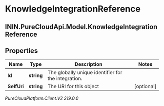 # KnowledgeIntegrationReference

## ININ.PureCloudApi.Model.KnowledgeIntegrationReference

## Properties

|Name | Type | Description | Notes|
|------------ | ------------- | ------------- | -------------|
| **Id** | **string** | The globally unique identifier for the integration. | |
| **SelfUri** | **string** | The URI for this object | [optional] |



_PureCloudPlatform.Client.V2 219.0.0_
